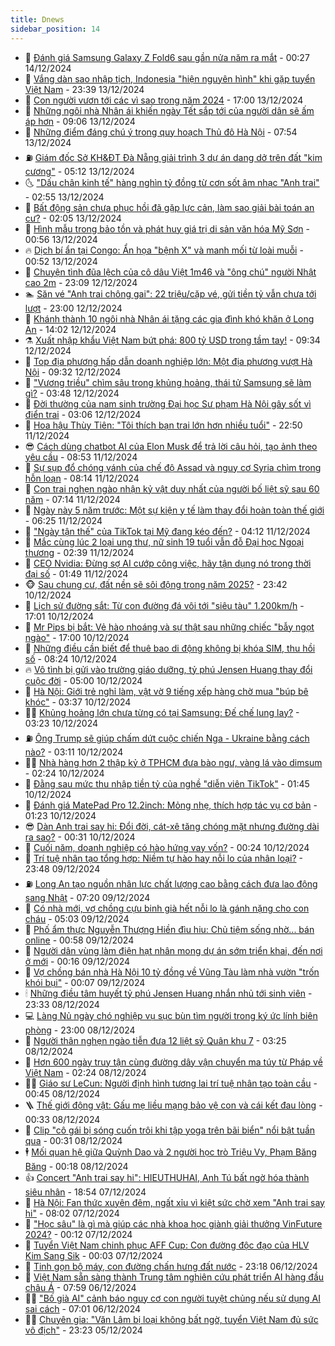 ```yaml
---
title: Dnews
sidebar_position: 14
---
```


<!-- dantri-dnews:START -->
- 🤠 [Đánh giá Samsung Galaxy Z Fold6 sau gần nửa năm ra mắt](https://dantri.com.vn/suc-manh-so/danh-gia-samsung-galaxy-z-fold6-sau-gan-nua-nam-ra-mat-20241214001633975.htm) - 00:27 14/12/2024
- 🌈 [Vắng dàn sao nhập tịch, Indonesia &quot;hiện nguyên hình&quot; khi gặp tuyển Việt Nam](https://dantri.com.vn/the-thao/vang-dan-sao-nhap-tich-indonesia-hien-nguyen-hinh-khi-gap-tuyen-viet-nam-20241214013435991.htm) - 23:39 13/12/2024
- 🐎 [Con người vươn tới các vì sao trong năm 2024](https://dantri.com.vn/khoa-hoc-cong-nghe/con-nguoi-vuon-toi-cac-vi-sao-trong-nam-2024-20241212104709833.htm) - 17:00 13/12/2024
- 👹 [Những ngôi nhà Nhân ái khiến ngày Tết sắp tới của người dân sẽ ấm áp hơn](https://dantri.com.vn/tam-long-nhan-ai/nhung-ngoi-nha-nhan-ai-khien-ngay-tet-sap-toi-cua-nguoi-dan-se-am-ap-hon-20241213133514975.htm) - 09:06 13/12/2024
- 🫶 [Những điểm đáng chú ý trong quy hoạch Thủ đô Hà Nội](https://dantri.com.vn/xa-hoi/nhung-diem-dang-chu-y-trong-quy-hoach-thu-do-ha-noi-20241213132633032.htm) - 07:54 13/12/2024
- ⛽️ [Giám đốc Sở KH&amp;ĐT Đà Nẵng giải trình 3 dự án dang dở trên đất &quot;kim cương&quot;](https://dantri.com.vn/xa-hoi/giam-doc-so-khdt-da-nang-giai-trinh-3-du-an-dang-do-tren-dat-kim-cuong-20241213112510874.htm) - 05:12 13/12/2024
- 🌜 [&quot;Dấu chân kinh tế&quot; hàng nghìn tỷ đồng từ cơn sốt âm nhạc &quot;Anh trai&quot;](https://dantri.com.vn/kinh-doanh/dau-chan-kinh-te-hang-nghin-ty-dong-tu-con-sot-am-nhac-anh-trai-20241213090649897.htm) - 02:55 13/12/2024
- 💪 [Bất động sản chưa phục hồi đã gặp lực cản, làm sao giải bài toán an cư?](https://dantri.com.vn/bat-dong-san/bat-dong-san-chua-phuc-hoi-da-gap-luc-can-lam-sao-giai-bai-toan-an-cu-20241213074718219.htm) - 02:05 13/12/2024
- 🎊 [Hình mẫu trong bảo tồn và phát huy giá trị di sản văn hóa Mỹ Sơn](https://dantri.com.vn/du-lich/hinh-mau-trong-bao-ton-va-phat-huy-gia-tri-di-san-van-hoa-my-son-20241212171414900.htm) - 00:56 13/12/2024
- 🔥 [Dịch bí ẩn tại Congo: Ẩn họa &quot;bệnh X&quot; và manh mối từ loài muỗi](https://dantri.com.vn/suc-khoe/dich-bi-an-tai-congo-an-hoa-benh-x-va-manh-moi-tu-loai-muoi-20241212232649771.htm) - 00:52 13/12/2024
- 👀 [Chuyện tình đũa lệch của cô dâu Việt 1m46 và &quot;ông chú&quot; người Nhật cao 2m](https://dantri.com.vn/doi-song/chuyen-tinh-dua-lech-cua-co-dau-viet-1m46-va-ong-chu-nguoi-nhat-cao-2m-20241212104704120.htm) - 23:09 12/12/2024
- 🏊 [Săn vé &quot;Anh trai chông gai&quot;: 22 triệu/cặp vé, gửi tiền tỷ vẫn chưa tới lượt](https://dantri.com.vn/giai-tri/san-ve-anh-trai-chong-gai-22-trieucap-ve-gui-tien-ty-van-chua-toi-luot-20241212130359421.htm) - 23:00 12/12/2024
- 🥸 [Khánh thành 10 ngôi nhà Nhân ái tặng các gia đình khó khăn ở Long An](https://dantri.com.vn/tam-long-nhan-ai/khanh-thanh-10-ngoi-nha-nhan-ai-tang-cac-gia-dinh-kho-khan-o-long-an-20241212154210952.htm) - 14:02 12/12/2024
- ⚗️ [Xuất nhập khẩu Việt Nam bứt phá: 800 tỷ USD trong tầm tay!](https://dantri.com.vn/kinh-doanh/xuat-nhap-khau-viet-nam-but-pha-800-ty-usd-trong-tam-tay-20241212152038213.htm) - 09:34 12/12/2024
- 🐲 [Top địa phương hấp dẫn doanh nghiệp lớn: Một địa phương vượt Hà Nội](https://dantri.com.vn/kinh-doanh/top-dia-phuong-hap-dan-doanh-nghiep-lon-mot-dia-phuong-vuot-ha-noi-20241212161419474.htm) - 09:32 12/12/2024
- 🌁 [&quot;Vương triều&quot; chìm sâu trong khủng hoảng, thái tử Samsung sẽ làm gì?](https://dantri.com.vn/kinh-doanh/vuong-trieu-chim-sau-trong-khung-hoang-thai-tu-samsung-se-lam-gi-20241211160334713.htm) - 03:48 12/12/2024
- 🧐 [Đời thường của nam sinh trường Đại học Sư phạm Hà Nội gây sốt vì điển trai](https://dantri.com.vn/doi-song/doi-thuong-cua-nam-sinh-truong-dai-hoc-su-pham-ha-noi-gay-sot-vi-dien-trai-20241211164354102.htm) - 03:06 12/12/2024
- 👹 [Hoa hậu Thùy Tiên: &quot;Tôi thích bạn trai lớn hơn nhiều tuổi&quot;](https://dantri.com.vn/giai-tri/hoa-hau-thuy-tien-toi-thich-ban-trai-lon-hon-nhieu-tuoi-20241204202147825.htm) - 22:50 11/12/2024
- 😎 [Cách dùng chatbot AI của Elon Musk để trả lời câu hỏi, tạo ảnh theo yêu cầu](https://dantri.com.vn/suc-manh-so/cach-dung-chatbot-ai-cua-elon-musk-de-tra-loi-cau-hoi-tao-anh-theo-yeu-cau-20241211142430813.htm) - 08:53 11/12/2024
- 🤭 [Sự sụp đổ chóng vánh của chế độ Assad và nguy cơ Syria chìm trong hỗn loạn](https://dantri.com.vn/the-gioi/su-sup-do-chong-vanh-cua-che-do-assad-va-nguy-co-syria-chim-trong-hon-loan-20241210154041657.htm) - 08:14 11/12/2024
- 🦣 [Con trai nghẹn ngào nhận kỷ vật duy nhất của người bố liệt sỹ sau 60 năm](https://dantri.com.vn/an-sinh/con-trai-nghen-ngao-nhan-ky-vat-duy-nhat-cua-nguoi-bo-liet-sy-sau-60-nam-20241211133736164.htm) - 07:14 11/12/2024
- 🙉 [Ngày này 5 năm trước: Một sự kiện y tế làm thay đổi hoàn toàn thế giới](https://dantri.com.vn/suc-khoe/ngay-nay-5-nam-truoc-mot-su-kien-y-te-lam-thay-doi-hoan-toan-the-gioi-20241211123350254.htm) - 06:25 11/12/2024
- 🗽 [&quot;Ngày tận thế&quot; của TikTok tại Mỹ đang kéo đến?](https://dantri.com.vn/suc-manh-so/ngay-tan-the-cua-tiktok-tai-my-dang-keo-den-20241211104347013.htm) - 04:12 11/12/2024
- 🐻 [Mắc cùng lúc 2 loại ung thư, nữ sinh 19 tuổi vẫn đỗ Đại học Ngoại thương](https://dantri.com.vn/doi-song/mac-cung-luc-2-loai-ung-thu-nu-sinh-19-tuoi-van-do-dai-hoc-ngoai-thuong-20241210223246385.htm) - 02:39 11/12/2024
- 🫣 [CEO Nvidia: Đừng sợ AI cướp công việc, hãy tận dụng nó trong thời đại số](https://dantri.com.vn/suc-manh-so/ceo-nvidia-dung-so-ai-cuop-cong-viec-hay-tan-dung-no-trong-thoi-dai-so-20241210212030799.htm) - 01:49 11/12/2024
- 🐵 [Sau chung cư, đất nền sẽ sôi động trong năm 2025?](https://dantri.com.vn/bat-dong-san/sau-chung-cu-dat-nen-se-soi-dong-trong-nam-2025-20241211025754421.htm) - 23:42 10/12/2024
- 🥷 [Lịch sử đường sắt: Từ con đường đá vôi tới &quot;siêu tàu&quot; 1.200km/h](https://dantri.com.vn/khoa-hoc-cong-nghe/lich-su-duong-sat-tu-con-duong-da-voi-toi-sieu-tau-1200kmh-20241210155820862.htm) - 17:01 10/12/2024
- 🐻 [Mr Pips bị bắt: Vẻ hào nhoáng và sự thật sau những chiếc &quot;bẫy ngọt ngào&quot;](https://dantri.com.vn/phap-luat/mr-pips-bi-bat-ve-hao-nhoang-va-su-that-sau-nhung-chiec-bay-ngot-ngao-20241210220102641.htm) - 17:00 10/12/2024
- 🥸 [Những điều cần biết để thuê bao di động không bị khóa SIM, thu hồi số](https://dantri.com.vn/suc-manh-so/nhung-dieu-can-biet-de-thue-bao-di-dong-khong-bi-khoa-sim-thu-hoi-so-20241210151159363.htm) - 08:24 10/12/2024
- 🔥 [Vô tình bị gửi vào trường giáo dưỡng, tỷ phú Jensen Huang thay đổi cuộc đời](https://dantri.com.vn/giao-duc/vo-tinh-bi-gui-vao-truong-giao-duong-ty-phu-jensen-huang-thay-doi-cuoc-doi-20241209161949512.htm) - 05:00 10/12/2024
- 🥰 [Hà Nội: Giới trẻ nghỉ làm, vật vờ 9 tiếng xếp hàng chờ mua &quot;búp bê khóc&quot;](https://dantri.com.vn/doi-song/ha-noi-gioi-tre-nghi-lam-vat-vo-9-tieng-xep-hang-cho-mua-bup-be-khoc-20241209214400709.htm) - 03:37 10/12/2024
- 👨‍🏫 [Khủng hoảng lớn chưa từng có tại Samsung: Đế chế lung lay?](https://dantri.com.vn/kinh-doanh/khung-hoang-lon-chua-tung-co-tai-samsung-de-che-lung-lay-20241209200100294.htm) - 03:23 10/12/2024
- ⛽️ [Ông Trump sẽ giúp chấm dứt cuộc chiến Nga - Ukraine bằng cách nào?](https://dantri.com.vn/the-gioi/ong-trump-se-giup-cham-dut-cuoc-chien-nga-ukraine-bang-cach-nao-20241210091605823.htm) - 03:11 10/12/2024
- 🧑‍💻 [Nhà hàng hơn 2 thập kỷ ở TPHCM đưa bào ngư, vàng lá vào dimsum](https://dantri.com.vn/du-lich/nha-hang-hon-2-thap-ky-o-tphcm-dua-bao-ngu-vang-la-vao-dimsum-20241209223752767.htm) - 02:24 10/12/2024
- 💪 [Đằng sau mức thu nhập tiền tỷ của nghề &quot;diễn viên TikTok&quot;](https://dantri.com.vn/lao-dong-viec-lam/dang-sau-muc-thu-nhap-tien-ty-cua-nghe-dien-vien-tiktok-20241209222651764.htm) - 01:45 10/12/2024
- 🔭 [Đánh giá MatePad Pro 12.2inch: Mỏng nhẹ, thích hợp tác vụ cơ bản](https://dantri.com.vn/suc-manh-so/danh-gia-matepad-pro-122inch-mong-nhe-thich-hop-tac-vu-co-ban-20241210001301678.htm) - 01:23 10/12/2024
- 😎 [Dàn Anh trai say hi: Đổi đời, cát-xê tăng chóng mặt nhưng đường dài ra sao?](https://dantri.com.vn/giai-tri/dan-anh-trai-say-hi-doi-doi-cat-xe-tang-chong-mat-nhung-duong-dai-ra-sao-20241205174857456.htm) - 00:31 10/12/2024
- 🦩 [Cuối năm, doanh nghiệp có hào hứng vay vốn?](https://dantri.com.vn/kinh-doanh/cuoi-nam-doanh-nghiep-co-hao-hung-vay-von-20241206141115280.htm) - 00:24 10/12/2024
- 🐻 [Trí tuệ nhân tạo tổng hợp: Niềm tự hào hay nỗi lo của nhân loại?](https://dantri.com.vn/suc-manh-so/tri-tue-nhan-tao-tong-hop-niem-tu-hao-hay-noi-lo-cua-nhan-loai-20241209201736487.htm) - 23:48 09/12/2024
- ⛽️ [Long An tạo nguồn nhân lực chất lượng cao bằng cách đưa lao động sang Nhật](https://dantri.com.vn/lao-dong-viec-lam/long-an-tao-nguon-nhan-luc-chat-luong-cao-bang-cach-dua-lao-dong-sang-nhat-20241209134635684.htm) - 07:20 09/12/2024
- 📝 [Có nhà mới, vợ chồng cựu binh già hết nỗi lo là gánh nặng cho con cháu](https://dantri.com.vn/an-sinh/co-nha-moi-vo-chong-cuu-binh-gia-het-noi-lo-la-ganh-nang-cho-con-chau-20241209113730995.htm) - 05:03 09/12/2024
- 💯 [Phố ẩm thực Nguyễn Thượng Hiền đìu hiu: Chủ tiệm sống nhờ... bán online](https://dantri.com.vn/du-lich/pho-am-thuc-nguyen-thuong-hien-diu-hiu-chu-tiem-song-nho-ban-online-20241207174655553.htm) - 00:58 09/12/2024
- 🤠 [Người dân vùng làm điện hạt nhân mong dự án sớm triển khai, đến nơi ở mới](https://dantri.com.vn/xa-hoi/nguoi-dan-vung-lam-dien-hat-nhan-mong-du-an-som-trien-khai-den-noi-o-moi-20241202120038751.htm) - 00:16 09/12/2024
- 🧐 [Vợ chồng bán nhà Hà Nội 10 tỷ đồng về Vũng Tàu làm nhà vườn &quot;trốn khói bụi&quot;](https://dantri.com.vn/doi-song/vo-chong-ban-nha-ha-noi-10-ty-dong-ve-vung-tau-lam-nha-vuon-tron-khoi-bui-20241205152703473.htm) - 00:07 09/12/2024
- 🕯 [Những điều tâm huyết tỷ phú Jensen Huang nhắn nhủ tới sinh viên](https://dantri.com.vn/giao-duc/nhung-dieu-tam-huyet-ty-phu-jensen-huang-nhan-nhu-toi-sinh-vien-20241208230249065.htm) - 23:33 08/12/2024
- 💻 [Làng Nủ ngày chó nghiệp vụ sục bùn tìm người trong ký ức lính biên phòng](https://dantri.com.vn/an-sinh/lang-nu-ngay-cho-nghiep-vu-suc-bun-tim-nguoi-trong-ky-uc-linh-bien-phong-20241205154237511.htm) - 23:00 08/12/2024
- 🌋 [Người thân nghẹn ngào tiễn đưa 12 liệt sỹ Quân khu 7](https://dantri.com.vn/xa-hoi/nguoi-than-nghen-ngao-tien-dua-12-liet-sy-quan-khu-7-20241208101325815.htm) - 03:25 08/12/2024
- 🤖 [Hơn 600 ngày truy tận cùng đường dây vận chuyển ma túy từ Pháp về Việt Nam](https://dantri.com.vn/phap-luat/hon-600-ngay-truy-tan-cung-duong-day-van-chuyen-ma-tuy-tu-phap-ve-viet-nam-20241208085209143.htm) - 02:24 08/12/2024
- 🧑‍💻 [Giáo sư LeCun: Người định hình tương lai trí tuệ nhân tạo toàn cầu](https://dantri.com.vn/khoa-hoc-cong-nghe/giao-su-lecun-nguoi-dinh-hinh-tuong-lai-tri-tue-nhan-tao-toan-cau-20241207223515766.htm) - 00:45 08/12/2024
- 🪜 [Thế giới động vật: Gấu mẹ liều mạng bảo vệ con và cái kết đau lòng](https://dantri.com.vn/khoa-hoc-cong-nghe/the-gioi-dong-vat-gau-me-lieu-mang-bao-ve-con-va-cai-ket-dau-long-20241208014814584.htm) - 00:33 08/12/2024
- 🚀 [Clip &quot;cô gái bị sóng cuốn trôi khi tập yoga trên bãi biển&quot; nổi bật tuần qua](https://dantri.com.vn/suc-manh-so/clip-co-gai-bi-song-cuon-troi-khi-tap-yoga-tren-bai-bien-noi-bat-tuan-qua-20241208020757200.htm) - 00:31 08/12/2024
- 🕴 [Mối quan hệ giữa Quỳnh Dao và 2 người học trò Triệu Vy, Phạm Băng Băng](https://dantri.com.vn/giai-tri/moi-quan-he-giua-quynh-dao-va-2-nguoi-hoc-tro-trieu-vy-pham-bang-bang-20241206120203746.htm) - 00:18 08/12/2024
- 👍 [Concert &quot;Anh trai say hi&quot;: HIEUTHUHAI, Anh Tú bất ngờ hóa thành siêu nhân](https://dantri.com.vn/giai-tri/concert-anh-trai-say-hi-hieuthuhai-anh-tu-bat-ngo-hoa-thanh-sieu-nhan-20241208012122111.htm) - 18:54 07/12/2024
- 🥳 [Hà Nội: Fan thức xuyên đêm, ngất xỉu vì kiệt sức chờ xem &quot;Anh trai say hi&quot;](https://dantri.com.vn/giai-tri/ha-noi-fan-thuc-xuyen-dem-ngat-xiu-vi-kiet-suc-cho-xem-anh-trai-say-hi-20241207131543723.htm) - 08:02 07/12/2024
- 🥳 [&quot;Học sâu&quot; là gì mà giúp các nhà khoa học giành giải thưởng VinFuture 2024?](https://dantri.com.vn/suc-manh-so/hoc-sau-la-gi-ma-giup-cac-nha-khoa-hoc-gianh-giai-thuong-vinfuture-2024-20241207020413891.htm) - 00:12 07/12/2024
- 🦩 [Tuyển Việt Nam chinh phục AFF Cup: Con đường độc đạo của HLV Kim Sang Sik](https://dantri.com.vn/the-thao/tuyen-viet-nam-chinh-phuc-aff-cup-con-duong-doc-dao-cua-hlv-kim-sang-sik-20241207011533625.htm) - 00:03 07/12/2024
- 🗽 [Tinh gọn bộ máy, con đường chấn hưng đất nước](https://dantri.com.vn/xa-hoi/tinh-gon-bo-may-con-duong-chan-hung-dat-nuoc-20241206225148339.htm) - 23:18 06/12/2024
- 🤖 [Việt Nam sẵn sàng thành Trung tâm nghiên cứu phát triển AI hàng đầu châu Á](https://dantri.com.vn/suc-manh-so/viet-nam-san-sang-thanh-trung-tam-nghien-cuu-phat-trien-ai-hang-dau-chau-a-20241206010653787.htm) - 07:59 06/12/2024
- 🧑‍🏫 [&quot;Bố già AI&quot; cảnh báo nguy cơ con người tuyệt chủng nếu sử dụng AI sai cách](https://dantri.com.vn/suc-manh-so/bo-gia-ai-canh-bao-nguy-co-con-nguoi-tuyet-chung-neu-su-dung-ai-sai-cach-20241206104946581.htm) - 07:01 06/12/2024
- 👨‍🏫 [Chuyên gia: &quot;Văn Lâm bị loại không bất ngờ, tuyển Việt Nam đủ sức vô địch&quot;](https://dantri.com.vn/the-thao/chuyen-gia-van-lam-bi-loai-khong-bat-ngo-tuyen-viet-nam-du-suc-vo-dich-20241205235912758.htm) - 23:23 05/12/2024<!-- dantri-dnews:END -->
